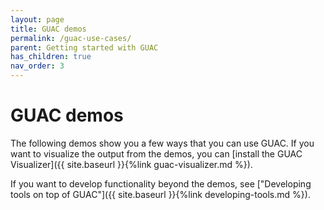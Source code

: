 ```yaml
---
layout: page
title: GUAC demos
permalink: /guac-use-cases/
parent: Getting started with GUAC
has_children: true
nav_order: 3
---
```


# GUAC demos

The following demos show you a few ways that you can use GUAC. If you want to
visualize the output from the demos, you can [install the GUAC Visualizer]({{ site.baseurl }}{%link
guac-visualizer.md %}).

If you want to develop functionality beyond the demos, see ["Developing tools on
top of GUAC"]({{
site.baseurl }}{%link developing-tools.md %}).
